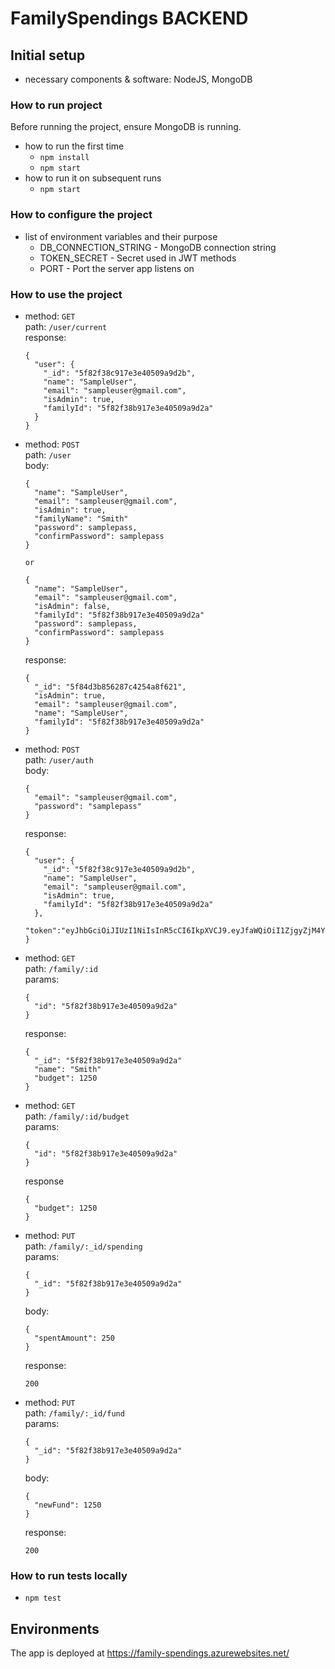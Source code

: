 # FamilySpendings BACKEND

## Initial setup

- necessary components & software: NodeJS, MongoDB


### How to run project

Before running the project, ensure MongoDB is running.

- how to run the first time
  - `npm install`
  - `npm start`
- how to run it on subsequent runs
  - `npm start`

### How to configure the project

- list of environment variables and their purpose
  - DB_CONNECTION_STRING - MongoDB connection string
  - TOKEN_SECRET - Secret used in JWT methods
  - PORT - Port the server app listens on

### How to use the project

  - method: `GET`  
    path: `/user/current`  
    response: 
    ```
    {
      "user": {
        "_id": "5f82f38c917e3e40509a9d2b",
        "name": "SampleUser",
        "email": "sampleuser@gmail.com",
        "isAdmin": true,
        "familyId": "5f82f38b917e3e40509a9d2a"
      }
    }
    ```

  - method: `POST`  
    path: `/user`  
    body:
      ```
      {
        "name": "SampleUser",
        "email": "sampleuser@gmail.com",
        "isAdmin": true,
        "familyName": "Smith"
        "password": samplepass,
        "confirmPassword": samplepass
      }

      or

      {
        "name": "SampleUser",
        "email": "sampleuser@gmail.com",
        "isAdmin": false,
        "familyId": "5f82f38b917e3e40509a9d2a"
        "password": samplepass,
        "confirmPassword": samplepass
      }     
      ```
    response:
      ```
      {
        "_id": "5f84d3b856287c4254a8f621",
        "isAdmin": true,
        "email": "sampleuser@gmail.com",
        "name": "SampleUser",
        "familyId": "5f82f38b917e3e40509a9d2a"    
      }
      ```

  - method: `POST`  
    path: `/user/auth`  
    body:
    ```
    {
      "email": "sampleuser@gmail.com",
      "password": "samplepass"
    }
    ```
    response:
    ```
    {
      "user": {
        "_id": "5f82f38c917e3e40509a9d2b",
        "name": "SampleUser",
        "email": "sampleuser@gmail.com",
        "isAdmin": true,
        "familyId": "5f82f38b917e3e40509a9d2a"
      },
      "token":"eyJhbGciOiJIUzI1NiIsInR5cCI6IkpXVCJ9.eyJfaWQiOiI1ZjgyZjM4YzkxN2UzZTQwNTA5YTlkMmIiLCJpYXQiOjE2MDI1Mzg5Mjl9.V_UKgSULPMyK0Jf5nlhZmHYtRlkccC4EVf..."
    }
    ```

  - method: `GET`  
    path: `/family/:id`  
    params:
    ```
    {
      "id": "5f82f38b917e3e40509a9d2a"
    }
    ```
    response:
    ```
    {
      "_id": "5f82f38b917e3e40509a9d2a"
      "name": "Smith"
      "budget": 1250
    }
    ```
  
  - method: `GET`  
    path: `/family/:id/budget`  
    params:
    ```
    {
      "id": "5f82f38b917e3e40509a9d2a"
    }
    ```
    response
    ```
    {
      "budget": 1250
    }
    ```
  
  - method: `PUT`  
    path: `/family/:_id/spending`  
    params:
    ```
    {
      "_id": "5f82f38b917e3e40509a9d2a"
    }
    ```
    body:
    ```
    {
      "spentAmount": 250
    }
    ```  
    response:  
    ```
    200
    ```  
  - method: `PUT`  
    path: `/family/:_id/fund`  
    params:
    ```
    {
      "_id": "5f82f38b917e3e40509a9d2a"
    }
    ```
    body:
    ```
    {
      "newFund": 1250
    }
    ```
    response:
    ```
    200
    ```

### How to run tests locally

  - `npm test`

## Environments

The app is deployed at https://family-spendings.azurewebsites.net/

